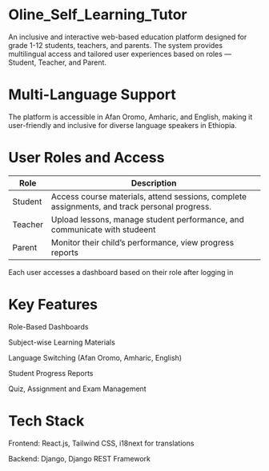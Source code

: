 # Oline_Self_Learning_Tutor
An inclusive and interactive web-based education platform designed for grade 1-12 students, teachers, and parents. The system provides multilingual access and tailored user experiences based on roles — Student, Teacher, and Parent.
#  Multi-Language Support
The platform is accessible in Afan Oromo, Amharic, and English, making it user-friendly and inclusive for diverse language speakers in Ethiopia.
# User Roles and Access
| Role              | Description                                                                                               |
| ----------------- | -------------------------------------------------------------------------------------------------------|
| Student| Access course materials, attend sessions, complete assignments, and track personal progress.              |
|Teacher | Upload lessons, manage student performance,  and communicate with studeent |
|Parent | Monitor their child’s performance, view progress reports                          |

Each user accesses a  dashboard based on their role after logging in
 # Key Features

  Role-Based Dashboards

   Subject-wise Learning Materials

   Language Switching (Afan Oromo, Amharic, English)

  Student Progress Reports

  Quiz, Assignment and Exam Management


# Tech Stack

  Frontend: React.js, Tailwind CSS, i18next for translations

   Backend: Django, Django REST Framework
